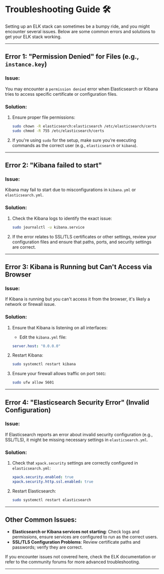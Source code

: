 # Troubleshooting Guide 🛠️

Setting up an ELK stack can sometimes be a bumpy ride, and you might encounter several issues. Below are some common errors and solutions to get your ELK stack working.

---

## Error 1: "Permission Denied" for Files (e.g., `instance.key`)

### Issue:
You may encounter a `permission denied` error when Elasticsearch or Kibana tries to access specific certificate or configuration files.

### Solution:
1. Ensure proper file permissions:
    ```bash
    sudo chown -R elasticsearch:elasticsearch /etc/elasticsearch/certs
    sudo chmod -R 755 /etc/elasticsearch/certs
    ```

2. If you're using `sudo` for the setup, make sure you're executing commands as the correct user (e.g., `elasticsearch` or `kibana`).

---

## Error 2: "Kibana failed to start"

### Issue:
Kibana may fail to start due to misconfigurations in `kibana.yml` or `elasticsearch.yml`.

### Solution:
1. Check the Kibana logs to identify the exact issue:
    ```bash
    sudo journalctl -u kibana.service
    ```

2. If the error relates to SSL/TLS certificates or other settings, review your configuration files and ensure that paths, ports, and security settings are correct.

---

## Error 3: Kibana is Running but Can't Access via Browser

### Issue:
If Kibana is running but you can't access it from the browser, it's likely a network or firewall issue.

### Solution:
1. Ensure that Kibana is listening on all interfaces:
    - Edit the `kibana.yml` file:
    ```yaml
    server.host: "0.0.0.0"
    ```

2. Restart Kibana:
    ```bash
    sudo systemctl restart kibana
    ```

3. Ensure your firewall allows traffic on port `5601`:
    ```bash
    sudo ufw allow 5601
    ```

---

## Error 4: "Elasticsearch Security Error" (Invalid Configuration)

### Issue:
If Elasticsearch reports an error about invalid security configuration (e.g., SSL/TLS), it might be missing necessary settings in `elasticsearch.yml`.

### Solution:
1. Check that `xpack.security` settings are correctly configured in `elasticsearch.yml`:
    ```yaml
    xpack.security.enabled: true
    xpack.security.http.ssl.enabled: true
    ```

2. Restart Elasticsearch:
    ```bash
    sudo systemctl restart elasticsearch
    ```

---

## Other Common Issues:

- **Elasticsearch or Kibana services not starting**: Check logs and permissions, ensure services are configured to run as the correct users.
- **SSL/TLS Configuration Problems**: Review certificate paths and passwords; verify they are correct.

If you encounter issues not covered here, check the ELK documentation or refer to the community forums for more advanced troubleshooting.

---
